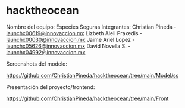 # hacktheocean

Nombre del equipo: Especies Seguras
Integrantes:
  Christian Pineda - launchx00619@innovaccion.mx
  Lizbeth Aleli Praxedis - launchx00030@innovaccion.mx
  Jaime Ariel Lopez - launchx05626@innovaccion.mx
  David Novella S. -  launchx04992@innovaccion.mx

Screenshots del modelo:

https://github.com/ChristianPineda/hacktheocean/tree/main/Model/ss

Presentación del proyecto/frontend:

https://github.com/ChristianPineda/hacktheocean/tree/main/Front
